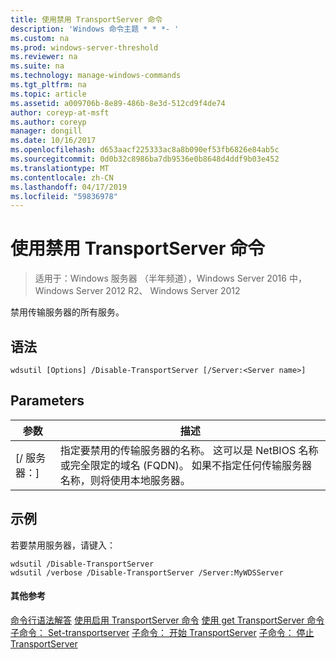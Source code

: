 ```yaml
---
title: 使用禁用 TransportServer 命令
description: 'Windows 命令主题 * * *- '
ms.custom: na
ms.prod: windows-server-threshold
ms.reviewer: na
ms.suite: na
ms.technology: manage-windows-commands
ms.tgt_pltfrm: na
ms.topic: article
ms.assetid: a009706b-8e89-486b-8e3d-512cd9f4de74
author: coreyp-at-msft
ms.author: coreyp
manager: dongill
ms.date: 10/16/2017
ms.openlocfilehash: d653aacf225333ac8a8b090ef53fb6826e84ab5c
ms.sourcegitcommit: 0d0b32c8986ba7db9536e0b8648d4ddf9b03e452
ms.translationtype: MT
ms.contentlocale: zh-CN
ms.lasthandoff: 04/17/2019
ms.locfileid: "59836978"
---
```

# <a name="using-the-disable-transportserver-command"></a>使用禁用 TransportServer 命令

>适用于：Windows 服务器 （半年频道），Windows Server 2016 中，Windows Server 2012 R2、 Windows Server 2012

禁用传输服务器的所有服务。
## <a name="syntax"></a>语法
```
wdsutil [Options] /Disable-TransportServer [/Server:<Server name>]
```
## <a name="parameters"></a>Parameters
|参数|描述|
|-------|--------|
|[/ 服务器：<Server name>]|指定要禁用的传输服务器的名称。 这可以是 NetBIOS 名称或完全限定的域名 (FQDN)。 如果不指定任何传输服务器名称，则将使用本地服务器。|
## <a name="BKMK_examples"></a>示例
若要禁用服务器，请键入：
```
wdsutil /Disable-TransportServer
wdsutil /verbose /Disable-TransportServer /Server:MyWDSServer
```
#### <a name="additional-references"></a>其他参考
[命令行语法解答](command-line-syntax-key.md)
[使用启用 TransportServer 命令](using-the-enable-transportserver-command.md)
[使用 get TransportServer 命令](using-the-get-transportserver-command.md)
 [子命令： Set-transportserver](subcommand-set-transportserver.md)
[子命令： 开始 TransportServer](subcommand-start-transportserver.md)
[子命令： 停止 TransportServer](subcommand-stop-transportserver.md)
